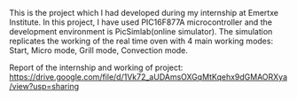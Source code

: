This is the project which I had developed during my internship at Emertxe Institute.
In this project, I have used PIC16F877A microcontroller and the development environment is PicSimlab(online simulator).
The simulation replicates the working of the real time oven with 4 main working modes: Start, Micro mode, Grill mode, Convection mode.

Report of the internship and working of project:
https://drive.google.com/file/d/1Vk72_aUDAmsOXGqMtKqehx9dGMAORXya/view?usp=sharing
